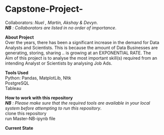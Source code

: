 # Capstone-Project-
Collaborators: _Nuel , Martin, Akshay & Devyn_.   
_**NB** : Collaborators are listed in no order of importance_.   


**About Project**  
    Over the years, there has been a significant increase in the demand for Data Analysts and Scientists. This is because the amount of Data Businesses are generating, storing, sharing .. is growing at an EXPONENTIAL RATE. The Aim of this project is to analyse the most important skill(s) required from an intending Analyst or Scientists by analysing Job Ads.  
    
**Tools Used**  
  Python: Pandas, MatplotLib, Nltk  
  PostgreSQL  
  Tableau
  
**How to work with this repository**   
_**NB** : Please make sure that the required tools are available in your local system before attempting to run this repository_.  
clone this repository   
run Master-NB-ipynb file  

  
**Current State** 

